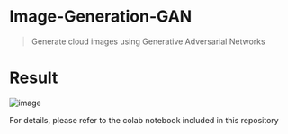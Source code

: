 # Image-Generation-GAN
> Generate cloud images using Generative Adversarial Networks

# Result 
![image](https://github.com/charishma-07/Image-Generation-GAN/assets/93257931/b828c4be-37dd-42aa-9de6-8ca33c5010d8)

For details, please refer to the colab notebook included in this repository



